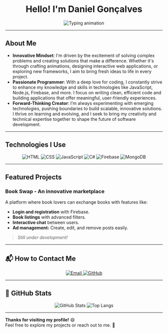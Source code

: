 <h1 align="center">Hello! I'm Daniel Gonçalves</h1>

<p align="center">
  <img src="https://readme-typing-svg.herokuapp.com?font=Fira+Code&weight=600&size=25&pause=1000&color=000000&center=true&vCenter=true&width=500&lines=Software+Engineer;Passionate+about+Programming;Always+Creating+Something+New" alt="Typing animation" />
</p>

---

## About Me
- **Innovative Mindset**: I'm driven by the excitement of solving complex problems and creating solutions that make a difference. Whether it's through crafting animations, designing interactive web applications, or exploring new frameworks, I aim to bring fresh ideas to life in every project.
- **Passionate Programmer**: With a deep love for coding, I constantly strive to enhance my knowledge and skills in technologies like JavaScript, Node.js, Firebase, and more. I focus on writing clean, efficient code and building applications that offer meaningful, user-friendly experiences.
- **Forward-Thinking Creator**: I’m always experimenting with emerging technologies, pushing boundaries to build scalable, innovative solutions. I thrive on learning and evolving, and I seek to bring my creativity and technical expertise together to shape the future of software development.

---

## Technologies I Use
<div align="center">
  <img src="https://img.shields.io/badge/-HTML5-E34F26?style=flat-square&logo=html5&logoColor=white" alt="HTML" />
  <img src="https://img.shields.io/badge/-CSS3-1572B6?style=flat-square&logo=css3&logoColor=white" alt="CSS" />
  <img src="https://img.shields.io/badge/-JavaScript-F7DF1E?style=flat-square&logo=javascript&logoColor=black" alt="JavaScript" />
  <img src="https://img.shields.io/badge/-C%23-239120?style=flat-square&logo=c-sharp&logoColor=white" alt="C#" />
  <img src="https://img.shields.io/badge/-Firebase-FFCA28?style=flat-square&logo=firebase&logoColor=black" alt="Firebase" />
  <img src="https://img.shields.io/badge/-MongoDB-47A248?style=flat-square&logo=mongodb&logoColor=white" alt="MongoDB" />
</div>

---

## Featured Projects
### **Book Swap - An innovative marketplace**
A platform where book lovers can exchange books with features like:
- **Login and registration** with Firebase.
- **Book listings** with advanced filters.
- **Interactive chat** between users.
- **Ad management:** Create, edit, and remove posts easily.

> *Still under development!*

---

## 📬 How to Contact Me
<div align="center">
  <a href="mailto:daniiellcg@gmail.com">
    <img src="https://img.shields.io/badge/-daniiellcg@gmail.com-D14836?style=for-the-badge&logo=gmail&logoColor=white" alt="Email" />
  </a>
  <a href="(https://github.com/daniielcg)">
    <img src="https://img.shields.io/badge/-GitHub-181717?style=for-the-badge&logo=github&logoColor=white" alt="GitHub" />
  </a>
</div>

---

## 🧮 GitHub Stats
<div align="center">
  <img src="https://github-readme-stats.vercel.app/api?username=danielcatgon04&show_icons=true&theme=tokyonight&hide=stars" alt="GitHub Stats" />
  <img src="https://github-readme-stats.vercel.app/api/top-langs/?username=danielcatgon04&layout=compact&theme=tokyonight" alt="Top Langs" />
</div>

---

**Thanks for visiting my profile!** 😄  
Feel free to explore my projects or reach out to me. 🚀

